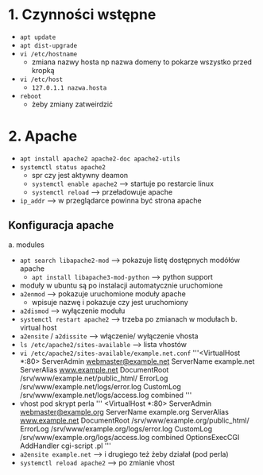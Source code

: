 # 1. Czynności wstępne
- `apt update`
- `apt dist-upgrade`
- `vi /etc/hostname`
  - zmiana nazwy hosta np nazwa domeny to pokarze wszystko przed kropką
- `vi /etc/host`
  - `127.0.1.1 nazwa.hosta`
- `reboot`
  - żeby zmiany zatweirdzić

# 2. Apache
- `apt install apache2 apache2-doc apache2-utils`
- `systemctl status apache2`
  - spr czy jest aktywny deamon
  - `systemctl enable apache2` --> startuje po restarcie linux
  - `systemctl reload` --> przeładowuje apache
- `ip_addr` --> w przeglądarce powinna być strona apache

## Konfiguracja apache
a. modules
  - `apt search libapache2-mod` --> pokazuje listę dostępnych modółów apache
    - `apt install libapache3-mod-python` --> python support
  - moduły w ubuntu są po instalacji automatycznie uruchomione
  - `a2enmod` --> pokazuje uruchomione moduły apache
    - wpisuje nazwę i pokazuje czy jest uruchomiony
  - `a2dismod` --> wyłączenie modułu
  - `systemctl restart apache2` --> trzeba po zmianach w modułach
b. virtual host
  - `a2ensite` / `a2dissite` --> włączenie/ wyłączenie vhosta
  - `ls /etc/apache2/sites-available` --> lista vhostów
  - `vi /etc/apache2/sites-available/example.net.conf`
    '''<VirtualHost *:80> 
            ServerAdmin webmaster@example.net
            ServerName example.net
            ServerAlias www.example.net
            DocumentRoot /srv/www/example.net/public_html/
            ErrorLog /srv/www/example.net/logs/error.log
            CustomLog /srv/www/example.net/logs/access.log combined
        </VirtualHost>'''
  - vhost pod skrypt perla
    '''
        <VirtualHost *:80> 
            ServerAdmin webmaster@example.org
            ServerName example.org
            ServerAlias www.example.net
            DocumentRoot /srv/www/example.org/public_html/
            ErrorLog /srv/www/example.org/logs/error.log
            CustomLog /srv/www/example.org/logs/access.log combined
            OptionsExecCGI
            AddHandler cgi-script .pl
        </VirtualHost>
    '''
  - `a2ensite example.net` --> i drugiego też żeby działał (pod perla)
  - `systemctl reload apache2` --> po zmianie vhost

